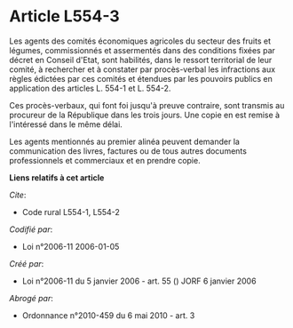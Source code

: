 # Article L554-3

Les agents des comités économiques agricoles du secteur des fruits et légumes, commissionnés et assermentés dans des
conditions fixées par décret en Conseil d'Etat, sont habilités, dans le ressort territorial de leur comité, à rechercher et à
constater par procès-verbal les infractions aux règles édictées par ces comités et étendues par les pouvoirs publics en
application des articles L. 554-1 et L. 554-2.

Ces procès-verbaux, qui font foi jusqu'à preuve contraire, sont transmis au procureur de la République dans les trois jours.
Une copie en est remise à l'intéressé dans le même délai.

Les agents mentionnés au premier alinéa peuvent demander la communication des livres, factures ou de tous autres documents
professionnels et commerciaux et en prendre copie.

**Liens relatifs à cet article**

_Cite_:

  - Code rural L554-1, L554-2

_Codifié par_:

  - Loi n°2006-11 2006-01-05

_Créé par_:

  - Loi n°2006-11 du 5 janvier 2006 - art. 55 () JORF 6 janvier 2006

_Abrogé par_:

  - Ordonnance n°2010-459 du 6 mai 2010 - art. 3
